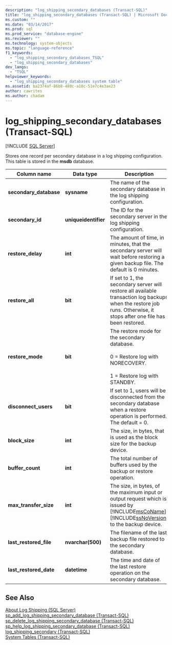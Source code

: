 ```yaml
---
description: "log_shipping_secondary_databases (Transact-SQL)"
title: "log_shipping_secondary_databases (Transact-SQL) | Microsoft Docs"
ms.custom: ""
ms.date: "03/14/2017"
ms.prod: sql
ms.prod_service: "database-engine"
ms.reviewer: ""
ms.technology: system-objects
ms.topic: "language-reference"
f1_keywords: 
  - "log_shipping_secondary_databases_TSQL"
  - "log_shipping_secondary_databases"
dev_langs: 
  - "TSQL"
helpviewer_keywords: 
  - "log_shipping_secondary_databases system table"
ms.assetid: ba2374af-86b8-480c-a10c-51e7c4e3ae23
author: cawrites
ms.author: chadam
---
```

# log_shipping_secondary_databases (Transact-SQL)
[!INCLUDE [SQL Server](../../includes/applies-to-version/sqlserver.md)]

  Stores one record per secondary database in a log shipping configuration. This table is stored in the **msdb** database.  
  
|Column name|Data type|Description|  
|-----------------|---------------|-----------------|  
|**secondary_database**|**sysname**|The name of the secondary database in the log shipping configuration.|  
|**secondary_id**|**uniqueidentifier**|The ID for the secondary server in the log shipping configuration.|  
|**restore_delay**|**int**|The amount of time, in minutes, that the secondary server will wait before restoring a given backup file. The default is 0 minutes.|  
|**restore_all**|**bit**|If set to 1, the secondary server will restore all available transaction log backups when the restore job runs. Otherwise, it stops after one file has been restored.|  
|**restore_mode**|**bit**|The restore mode for the secondary database.<br /><br /> 0 = Restore log with NORECOVERY.<br /><br /> 1 = Restore log with STANDBY.|  
|**disconnect_users**|**bit**|If set to 1, users will be disconnected from the secondary database when a restore operation is performed. The default = 0.|  
|**block_size**|**int**|The size, in bytes, that is used as the block size for the backup device.|  
|**buffer_count**|**int**|The total number of buffers used by the backup or restore operation.|  
|**max_transfer_size**|**int**|The size, in bytes, of the maximum input or output request which is issued by [!INCLUDE[msCoName](../../includes/msconame-md.md)] [!INCLUDE[ssNoVersion](../../includes/ssnoversion-md.md)] to the backup device.|  
|**last_restored_file**|**nvarchar(500)**|The filename of the last backup file restored to the secondary database.|  
|**last_restored_date**|**datetime**|The time and date of the last restore operation on the secondary database.|  
  
## See Also  
 [About Log Shipping &#40;SQL Server&#41;](../../database-engine/log-shipping/about-log-shipping-sql-server.md)   
 [sp_add_log_shipping_secondary_database &#40;Transact-SQL&#41;](../../relational-databases/system-stored-procedures/sp-add-log-shipping-secondary-database-transact-sql.md)   
 [sp_delete_log_shipping_secondary_database &#40;Transact-SQL&#41;](../../relational-databases/system-stored-procedures/sp-delete-log-shipping-secondary-database-transact-sql.md)   
 [sp_help_log_shipping_secondary_database &#40;Transact-SQL&#41;](../../relational-databases/system-stored-procedures/sp-help-log-shipping-secondary-database-transact-sql.md)   
 [log_shipping_secondary &#40;Transact-SQL&#41;](../../relational-databases/system-tables/log-shipping-secondary-transact-sql.md)   
 [System Tables &#40;Transact-SQL&#41;](../../relational-databases/system-tables/system-tables-transact-sql.md)  
  
  
